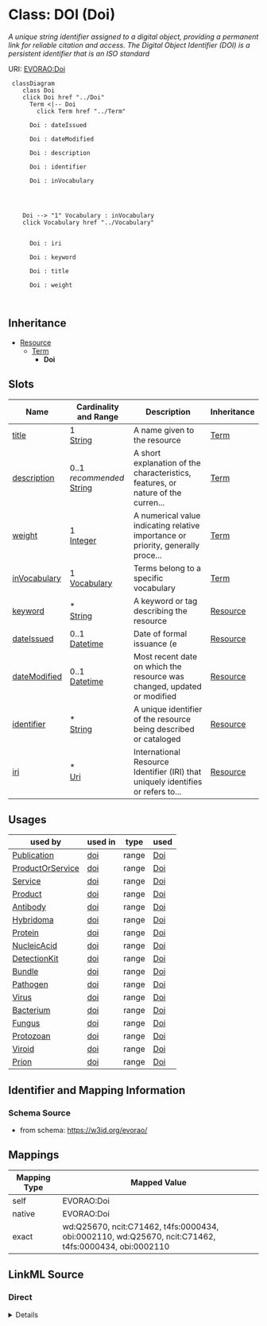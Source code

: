 

# Class: DOI (Doi) 


_A unique string identifier assigned to a digital object, providing a permanent link for reliable citation and access.  The Digital Object Identifier (DOI) is a persistent identifier that is an ISO standard_





URI: [EVORAO:Doi](https://w3id.org/evorao/Doi)






```mermaid
 classDiagram
    class Doi
    click Doi href "../Doi"
      Term <|-- Doi
        click Term href "../Term"
      
      Doi : dateIssued
        
      Doi : dateModified
        
      Doi : description
        
      Doi : identifier
        
      Doi : inVocabulary
        
          
    
    
    Doi --> "1" Vocabulary : inVocabulary
    click Vocabulary href "../Vocabulary"

        
      Doi : iri
        
      Doi : keyword
        
      Doi : title
        
      Doi : weight
        
      
```





## Inheritance
* [Resource](Resource.md)
    * [Term](Term.md)
        * **Doi**



## Slots

| Name | Cardinality and Range | Description | Inheritance |
| ---  | --- | --- | --- |
| [title](title.md) | 1 <br/> [String](String.md) | A name given to the resource | [Term](Term.md) |
| [description](description.md) | 0..1 _recommended_ <br/> [String](String.md) | A short explanation of the characteristics, features, or nature of the curren... | [Term](Term.md) |
| [weight](weight.md) | 1 <br/> [Integer](Integer.md) | A numerical value indicating relative importance or priority, generally proce... | [Term](Term.md) |
| [inVocabulary](inVocabulary.md) | 1 <br/> [Vocabulary](Vocabulary.md) | Terms belong to a specific vocabulary | [Term](Term.md) |
| [keyword](keyword.md) | * <br/> [String](String.md) | A keyword or tag describing the resource | [Resource](Resource.md) |
| [dateIssued](dateIssued.md) | 0..1 <br/> [Datetime](Datetime.md) | Date of formal issuance (e | [Resource](Resource.md) |
| [dateModified](dateModified.md) | 0..1 <br/> [Datetime](Datetime.md) | Most recent date on which the resource was changed, updated or modified | [Resource](Resource.md) |
| [identifier](identifier.md) | * <br/> [String](String.md) | A unique identifier of the resource being described or cataloged | [Resource](Resource.md) |
| [iri](iri.md) | * <br/> [Uri](Uri.md) | International Resource Identifier (IRI) that uniquely identifies or refers to... | [Resource](Resource.md) |





## Usages

| used by | used in | type | used |
| ---  | --- | --- | --- |
| [Publication](Publication.md) | [doi](doi.md) | range | [Doi](Doi.md) |
| [ProductOrService](ProductOrService.md) | [doi](doi.md) | range | [Doi](Doi.md) |
| [Service](Service.md) | [doi](doi.md) | range | [Doi](Doi.md) |
| [Product](Product.md) | [doi](doi.md) | range | [Doi](Doi.md) |
| [Antibody](Antibody.md) | [doi](doi.md) | range | [Doi](Doi.md) |
| [Hybridoma](Hybridoma.md) | [doi](doi.md) | range | [Doi](Doi.md) |
| [Protein](Protein.md) | [doi](doi.md) | range | [Doi](Doi.md) |
| [NucleicAcid](NucleicAcid.md) | [doi](doi.md) | range | [Doi](Doi.md) |
| [DetectionKit](DetectionKit.md) | [doi](doi.md) | range | [Doi](Doi.md) |
| [Bundle](Bundle.md) | [doi](doi.md) | range | [Doi](Doi.md) |
| [Pathogen](Pathogen.md) | [doi](doi.md) | range | [Doi](Doi.md) |
| [Virus](Virus.md) | [doi](doi.md) | range | [Doi](Doi.md) |
| [Bacterium](Bacterium.md) | [doi](doi.md) | range | [Doi](Doi.md) |
| [Fungus](Fungus.md) | [doi](doi.md) | range | [Doi](Doi.md) |
| [Protozoan](Protozoan.md) | [doi](doi.md) | range | [Doi](Doi.md) |
| [Viroid](Viroid.md) | [doi](doi.md) | range | [Doi](Doi.md) |
| [Prion](Prion.md) | [doi](doi.md) | range | [Doi](Doi.md) |






## Identifier and Mapping Information







### Schema Source


* from schema: https://w3id.org/evorao/




## Mappings

| Mapping Type | Mapped Value |
| ---  | ---  |
| self | EVORAO:Doi |
| native | EVORAO:Doi |
| exact | wd:Q25670, ncit:C71462, t4fs:0000434, obi:0002110, wd:Q25670, ncit:C71462, t4fs:0000434, obi:0002110 |







## LinkML Source

<!-- TODO: investigate https://stackoverflow.com/questions/37606292/how-to-create-tabbed-code-blocks-in-mkdocs-or-sphinx -->

### Direct

<details>
```yaml
name: Doi
description: A unique string identifier assigned to a digital object, providing a
  permanent link for reliable citation and access.  The Digital Object Identifier
  (DOI) is a persistent identifier that is an ISO standard
title: DOI
from_schema: https://w3id.org/evorao/
exact_mappings:
- wd:Q25670
- ncit:C71462
- t4fs:0000434
- obi:0002110
- wd:Q25670
- ncit:C71462
- t4fs:0000434
- obi:0002110
is_a: Term

```
</details>

### Induced

<details>
```yaml
name: Doi
description: A unique string identifier assigned to a digital object, providing a
  permanent link for reliable citation and access.  The Digital Object Identifier
  (DOI) is a persistent identifier that is an ISO standard
title: DOI
from_schema: https://w3id.org/evorao/
exact_mappings:
- wd:Q25670
- ncit:C71462
- t4fs:0000434
- obi:0002110
- wd:Q25670
- ncit:C71462
- t4fs:0000434
- obi:0002110
is_a: Term
attributes:
  title:
    name: title
    description: A name given to the resource
    title: title
    comments:
    - 'The title of the item should be as short and descriptive as possible. E.g.
      for virus products it should basically be based on the following Pattern: ''Virus
      name'', ''virus host type'', ''collection year'', ''country of collection''
      ex ''suspected epidemiological origin'', ''genotype'', ''strain'', ''variant
      name or specific feature'
    from_schema: https://w3id.org/evorao/
    exact_mappings:
    - schema:name
    - rdfs:label
    rank: 1000
    slot_uri: dct:title
    alias: title
    owner: Doi
    domain_of:
    - Term
    - Dataset
    - DataService
    - Publication
    - License
    - Certification
    range: string
    required: true
    multivalued: false
  description:
    name: description
    description: A short explanation of the characteristics, features, or nature of
      the current item
    title: description
    comments:
    - Describe this item in few lines. This description will serve as a summary to
      present the resource.
    from_schema: https://w3id.org/evorao/
    exact_mappings:
    - schema:description
    close_mappings:
    - schema:description
    rank: 1000
    slot_uri: dct:description
    alias: description
    owner: Doi
    domain_of:
    - Term
    - Dataset
    - DataService
    - PersonOrOrganization
    - File
    - ContactPoint
    - License
    - Certification
    range: string
    required: false
    recommended: true
    multivalued: false
  weight:
    name: weight
    description: A numerical value indicating relative importance or priority, generally
      processed in ascending order. This weight helps prioritize content when organizing
      or processing data. Its value can be negative, with a default set to 0
    title: weight
    comments:
    - The lowest weighted Data providers are triggered first, this may be usefull
      to populate at first entities that are referenced by others (e.g. Version ahead
      of Rank ahead of Taxon)
    from_schema: https://w3id.org/evorao/
    close_mappings:
    - adms:status
    rank: 1000
    ifabsent: int(0)
    alias: weight
    owner: Doi
    domain_of:
    - Term
    - DataProvider
    range: integer
    required: true
    multivalued: false
  inVocabulary:
    name: inVocabulary
    description: Terms belong to a specific vocabulary
    title: in Vocabulary
    from_schema: https://w3id.org/evorao/
    close_mappings:
    - wdp:P972
    related_mappings:
    - dct:isReferencedBy
    broad_mappings:
    - dct:isPartOf
    rank: 1000
    alias: inVocabulary
    owner: Doi
    domain_of:
    - Term
    range: Vocabulary
    required: true
    multivalued: false
  keyword:
    name: keyword
    description: A keyword or tag describing the resource
    title: keyword
    from_schema: https://w3id.org/evorao/
    rank: 1000
    slot_uri: dcat:keyword
    alias: keyword
    owner: Doi
    domain_of:
    - Resource
    range: string
    required: false
    multivalued: true
  dateIssued:
    name: dateIssued
    description: Date of formal issuance (e.g., publication) of the resource
    title: date issued
    comments:
    - encoded using the relevant ISO 8601 Date and Time compliant string [DATETIME]
    from_schema: https://w3id.org/evorao/
    exact_mappings:
    - sepio:0000051
    close_mappings:
    - schema:datePublished
    - schema:dateCreated
    rank: 1000
    slot_uri: dct:issued
    alias: dateIssued
    owner: Doi
    domain_of:
    - Resource
    range: datetime
    required: false
    multivalued: false
  dateModified:
    name: dateModified
    description: Most recent date on which the resource was changed, updated or modified
    title: date modified
    comments:
    - encoded using the relevant ISO 8601 Date and Time compliant string [DATETIME]
    from_schema: https://w3id.org/evorao/
    exact_mappings:
    - sepio:0000036
    close_mappings:
    - schema:dateModified
    rank: 1000
    slot_uri: dct:modified
    alias: dateModified
    owner: Doi
    domain_of:
    - Resource
    range: datetime
    required: false
    multivalued: false
  identifier:
    name: identifier
    description: A unique identifier of the resource being described or cataloged
    title: identifier
    comments:
    - The identifier is a text string which is assigned to the resource to provide
      an unambiguous reference within a particular context. Persistent identifiers
      should be provided as HTTP URIs
    from_schema: https://w3id.org/evorao/
    exact_mappings:
    - schema:identifier
    rank: 1000
    slot_uri: dct:identifier
    alias: identifier
    owner: Doi
    domain_of:
    - Resource
    range: string
    required: false
    multivalued: true
  iri:
    name: iri
    description: International Resource Identifier (IRI) that uniquely identifies
      or refers to the resource. IRIs include URIs, and URIs include URLs
    title: IRI
    comments:
    - An IRI is a global identifier standardized by IETF RFC 3987. It may or may not
      be resolvable on the web. IRIs include URIs, and URIs include URLs
    from_schema: https://w3id.org/evorao/
    close_mappings:
    - biolink:iri
    related_mappings:
    - mi:url
    narrow_mappings:
    - schema:url
    rank: 1000
    is_a: identifier
    alias: iri
    owner: Doi
    domain_of:
    - Resource
    range: uri
    required: false
    multivalued: true

```
</details>